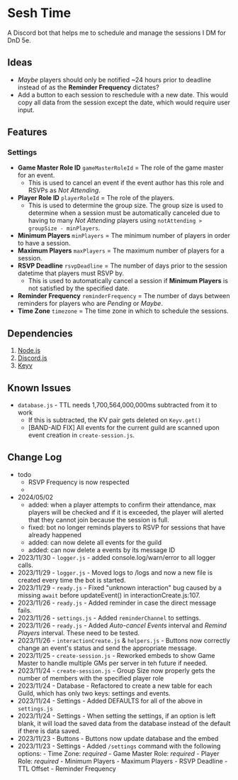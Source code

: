 # Sesh Time

A Discord bot that helps me to schedule and manage the sessions I DM for DnD 5e.

## Ideas

-   _Maybe_ players should only be notified ~24 hours prior to deadline instead of as the **Reminder Frequency** dictates?
-   Add a button to each session to reschedule with a new date. This would copy all data from the session except the date, which would require user input.

## Features

### Settings

-   **Game Master Role ID** `gameMasterRoleId` = The role of the game master for an event.
    -   This is used to cancel an event if the event author has this role and RSVPs as _Not Attending_.
-   **Player Role ID** `playerRoleId` = The role of the players.
    -   This is used to determine the group size. The group size is used to determine when a session must be automatically canceled due to having to many _Not Attending_ players using `notAttending > groupSize - minPlayers`.
-   **Minimum Players** `minPlayers` = The minimum number of players in order to have a session.
-   **Maximum Players** `maxPlayers` = The maximum number of players for a session.
-   **RSVP Deadline** `rsvpDeadline` = The number of days prior to the session datetime that players must RSVP by.
    -   This is used to automatically cancel a session if **Minimum Players** is not satisfied by the specified date.
-   **Reminder Frequency** `reminderFrequency` = The number of days between reminders for players who are _Pending_ or _Maybe_.
-   **Time Zone** `timezone` = The time zone in which to schedule the sessions.

## Dependencies

1. [Node.js](https://nodejs.org/en/)
2. [Discord.js](https://discord.js.org/#/)
3. [Keyv](https://keyv.org/)

## Known Issues

-   `database.js` - TTL needs 1,700,564,000,000ms subtracted from it to work
    -   If this is subtracted, the KV pair gets deleted on `Keyv.get()`
    -   [BAND-AID FIX] All events for the current guild are scanned upon event creation in `create-session.js`.

## Change Log

-   todo
    -   RSVP Frequency is now respected
    -
-   2024/05/02
    -   added: when a player attempts to confirm their attendance, max players will be checked and if it is exceeded, the player will alerted that they cannot join because the session is full.
    -   fixed: bot no longer reminds players to RSVP for sessions that have already happened
    -   added: can now delete all events for the guild
    -   added: can now delete a events by its message ID
-   2023/11/30 - `logger.js` - added console.log/warn/error to all logger calls.
-   2023/11/29 - `logger.js` - Moved logs to /logs and now a new file is created every time the bot is started.
-   2023/11/29 - `ready.js` - Fixed "unknown interaction" bug caused by a missing `await` before updateEvent() in interactionCreate.js:107.
-   2023/11/26 - `ready.js` - Added reminder in case the direct message fails.
-   2023/11/26 - `settings.js` - Added `reminderChannel` to settings.
-   2023/11/26 - `ready.js` - Added _Auto-cancel Events_ interval and _Remind Players_ interval. These need to be tested.
-   2023/11/26 - `interactionCreate.js` & `helpers.js` - Buttons now correctly change an event's status and send the appropriate message.
-   2023/11/25 - `create-session.js` - Reworked embeds to show Game Master to handle multiple GMs per server in teh future if needed.
-   2023/11/24 - `create-session.js` - Group Size now properly gets the number of members with the specified player role
-   2023/11/24 - Database - Refactored to create a new table for each Guild, which has only two keys: settings and events.
-   2023/11/24 - Settings - Added DEFAULTS for all of the above in `settings.js`
-   2023/11/24 - Settings - When setting the settings, if an option is left blank, it will load the saved data from the database instead of the default if there is data saved.
-   2023/11/23 - Buttons - Buttons now update database and the embed
-   2023/11/23 - Settings - Added `/settings` command with the following options: - Time Zone: _required_ - Game Master Role: _required_ - Player Role: _required_ - Minimum Players - Maximum Players - RSVP Deadline - TTL Offset - Reminder Frequency
